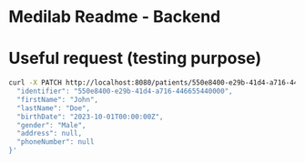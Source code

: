 # Medilab Readme - Backend

# Useful request (testing purpose)

```bash
curl -X PATCH http://localhost:8080/patients/550e8400-e29b-41d4-a716-446655440000 -H "Content-Type: application/json" -d '{
  "identifier": "550e8400-e29b-41d4-a716-446655440000",
  "firstName": "John",
  "lastName": "Doe",
  "birthDate": "2023-10-01T00:00:00Z",
  "gender": "Male",
  "address": null,
  "phoneNumber": null
}'
```